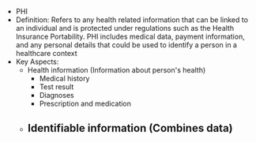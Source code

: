 - PHI
- Definition: Refers to any health related information that can be linked to an individual and is protected under regulations such as the Health Insurance Portability. PHI includes medical data, payment information, and any personal details that could be used to identify a person in a healthcare context
- Key Aspects:
	- Health information (Information about person's health)
		- Medical history
		- Test result
		- Diagnoses
		- Prescription and medication
	- Identifiable information (Combines data)
		- 